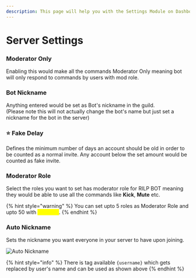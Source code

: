 ```yaml
---
description: This page will help you with the Settings Module on Dashboard
---
```


# Server Settings

### Moderator Only

Enabling this would make all the commands Moderator Only meaning bot will only respond to commands by users with mod role.

### Bot Nickname

Anything entered would be set as Bot's nickname in the guild.\
(Please note this will not actually change the bot's name but just set a nickname for the bot in the server)

### ⭐ Fake Delay

Defines the minimum number of days an account should be old in order to be counted as a normal invite. Any account below the set amount would be counted as fake invite.

### Moderator Role

Select the roles you want to set has moderator role for RILP BOT meaning they would be able to use all the commands like **Kick**, **Mute** etc.

{% hint style="warning" %}
You can set upto 5 roles as Moderator Role and upto 50 with <mark style="color:yellow;">Premium</mark>.
{% endhint %}

### Auto Nickname

Sets the nickname you want everyone in your server to have upon joining.

![Auto Nickname](../../.gitbook/assets/nick.gif)

{% hint style="info" %}
There is tag available `{username}` which gets replaced by user's name and can be used as shown above
{% endhint %}
